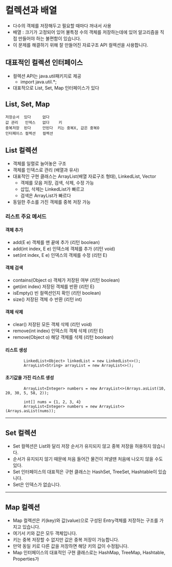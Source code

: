 # 컬렉션과 배열
- 다수의 객체를 저장해두고 필요할 때마다 꺼내서 사용
- 배열 : 크기가 고정되어 있어 불특정 수의 객체를 저장하는데에 있어 알고리즘을 직접 만들어야 하는 불편함이 있습니다.
- 이 문제를 해결하기 위해 잘 만들어진 자료구조 API 컬렉션을 사용합니다.

## 대표적인 컬렉션 인터페이스
- 컬렉션 API는 java.util패키지로 제공
  + import java.util.*;
- 대표적으로 List, Set, Map 인터페이스가 있다
##  List, Set, Map
```      List    Set    Map
저장순서  있다     없다
값 관리   인덱스   없다    키
중복저장  된다     안된다  키는 중복X, 값은 중복O
인터페이스 컬렉션   컬렉션
```

## List 컬렉션
- 객체를 일렬로 늘어놓은 구조
- 객체를 인덱스로 관리 (배열과 유사)
- 대표적인 구현 클래스는 ArrayList(배열 자료구조 형태), LinkedList, Vector
  + 객체를 모음 저장, 검색, 삭제, 수정 가능
  + 삽입, 삭제는 LinkedList가 빠르고
  + 검색은 ArrayList가 빠르다
- 동일한 주소를 가진 객체를 중복 저장 가능

### 리스트 주요 메서드
#### 객체 추가
- add(E e) 객체를 맨 끝에 추가 (리턴 boolean)
- add(int index, E e) 인덱스에 객체를 추가 (리턴 void)
- set(int index, E e) 인덱스의 객체를 수정 (리턴 E)
#### 객체 검색
- contains(Object o) 객체가 저장된 여부 (리턴 boolean)
- get(int index) 저장된 객체를 반환 (리턴 E)
- isEmpty() 빈 컬렉션인지 확인 (리턴 boolean)
- size() 저장된 객체 수 반환 (리턴 int)
#### 객체 삭제
- clear() 저장된 모든 객체 삭제 (리턴 void)
- remove(int index) 인덱스의 객체 삭제 (리턴 E)
- remove(Object o) 해당 객체를 삭제 (리턴 boolean)

#### 리스트 생성
```
        LinkedList<Object> linkedList = new LinkedList<>(); 
        ArrayList<String> arrayList = new ArrayList<>();
```
#### 초기값을 가진 리스트 생성
```
        ArrayList<Integer> numbers = new ArrayList<>(Arrays.asList(10, 20, 30, 5, 58, 2));
        
        int[] nums = {1, 2, 3, 4}
        ArrayList<Integer> numbers = new ArrayList<>(Arrays.asList(nums));
```
-----------------------------------------------------------------------------------------------------
## Set 컬렉션
- Set 컬렉션은 List와 달리 저장 순서가 유지되지 않고 중복 저장을 허용하지 않습니다.
- 순서가 유지되지 않기 때문에 처음 들어간 물건이 꺼낼땐 처음에 나오지 않을 수도 있다.
- Set 인터페이스의 대표적은 구현 클래스는 HashSet, TreeSet, Hashtable이 있습니다.
- Set은 인덱스가 없습니다.

-----------------------------------------------------------------------------------------------------
## Map 컬렉션
- Map 컬렉션은 키(key)와 값(value)으로 구성된 Entry객체를 저장하는 구조를 가지고 있습니다.
- 여기서 키와 값은 모두 객체입니다. 
- 키는 중복 저장할 수 없지만 값은 중복 저장이 가능합니다. 
- 만약 동일 키로 다른 값을 저장하면 해당 키의 값이 수정됩니다. 
- Map 인터페이스의 대표적인 구현 클래스로는 HashMap, TreeMap, Hashtable, Properties가 